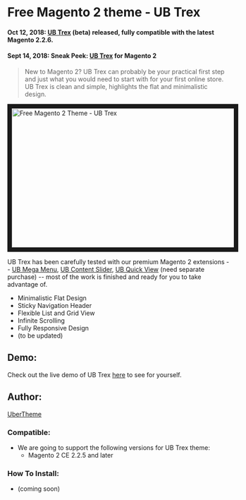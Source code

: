# Free Magento 2 theme - UB Trex #

#### Oct 12, 2018: [UB Trex](http://bit.ly/2C8tnel) (beta) released, fully compatible with the latest Magento 2.2.6.
#### Sept 14, 2018: Sneak Peek: [UB Trex](http://bit.ly/2CV0PH6) for Magento 2

> New to Magento 2? UB Trex can probably be your practical first step and just what you would need to start with for your first online store. UB Trex is clean and simple, highlights the flat and minimalistic design.

<a href="http://bit.ly/ub_trex" target="_blank"><img src="https://static.ubertheme.com/Products/ub_trex/trex-feature-1.png" 
alt="Free Magento 2 Theme - UB Trex" width="560" height="315" border="10" /></a>

UB Trex has been carefully tested with our premium Magento 2 extensions -- <a href="http://bit.ly/ub-megamenu" target="_blank">UB Mega Menu</a>, <a href="http://bit.ly/magento-2-Content-Slider" target="_blank">UB Content Slider</a>, <a href="http://bit.ly/ub-quickview" target="_blank">UB Quick View</a> (need separate purchase) -- most of the work is finished and ready for you to take advantage of. 

+ Minimalistic Flat Design
+ Sticky Navigation Header
+ Flexible List and Grid View
+ Infinite Scrolling
+ Fully Responsive Design
+ (to be updated)

## Demo:

Check out the live demo of UB Trex <a href="http://bit.ly/ub_trex_demo" target="_blank">here</a> to see for yourself. 

## Author: 

<a href="http://www.ubertheme.com" target="_blank" title="UberTheme">UberTheme</a>

### Compatible: ###
- We are going to support the following versions for UB Trex theme: 
    + Magento 2 CE 2.2.5 and later

### How To Install: ###
- (coming soon)

